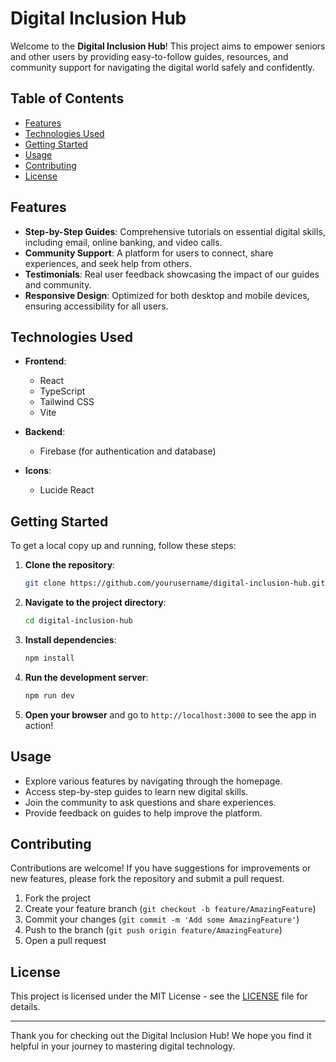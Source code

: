 # Digital Inclusion Hub

Welcome to the **Digital Inclusion Hub**! This project aims to empower seniors and other users by providing easy-to-follow guides, resources, and community support for navigating the digital world safely and confidently.

## Table of Contents

- [Features](#features)
- [Technologies Used](#technologies-used)
- [Getting Started](#getting-started)
- [Usage](#usage)
- [Contributing](#contributing)
- [License](#license)

## Features

- **Step-by-Step Guides**: Comprehensive tutorials on essential digital skills, including email, online banking, and video calls.
- **Community Support**: A platform for users to connect, share experiences, and seek help from others.
- **Testimonials**: Real user feedback showcasing the impact of our guides and community.
- **Responsive Design**: Optimized for both desktop and mobile devices, ensuring accessibility for all users.

## Technologies Used

- **Frontend**: 
  - React
  - TypeScript
  - Tailwind CSS
  - Vite

- **Backend**: 
  - Firebase (for authentication and database)

- **Icons**: 
  - Lucide React

## Getting Started

To get a local copy up and running, follow these steps:

1. **Clone the repository**:
   ```bash
   git clone https://github.com/yourusername/digital-inclusion-hub.git
   ```

2. **Navigate to the project directory**:
   ```bash
   cd digital-inclusion-hub
   ```

3. **Install dependencies**:
   ```bash
   npm install
   ```

4. **Run the development server**:
   ```bash
   npm run dev
   ```

5. **Open your browser** and go to `http://localhost:3000` to see the app in action!

## Usage

- Explore various features by navigating through the homepage.
- Access step-by-step guides to learn new digital skills.
- Join the community to ask questions and share experiences.
- Provide feedback on guides to help improve the platform.

## Contributing

Contributions are welcome! If you have suggestions for improvements or new features, please fork the repository and submit a pull request. 

1. Fork the project
2. Create your feature branch (`git checkout -b feature/AmazingFeature`)
3. Commit your changes (`git commit -m 'Add some AmazingFeature'`)
4. Push to the branch (`git push origin feature/AmazingFeature`)
5. Open a pull request

## License

This project is licensed under the MIT License - see the [LICENSE](LICENSE) file for details.

---

Thank you for checking out the Digital Inclusion Hub! We hope you find it helpful in your journey to mastering digital technology.
